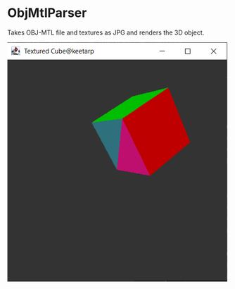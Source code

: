 # ObjMtlParser

Takes OBJ-MTL file and textures as JPG and renders the 3D object.

![](image/3dObject.PNG)
